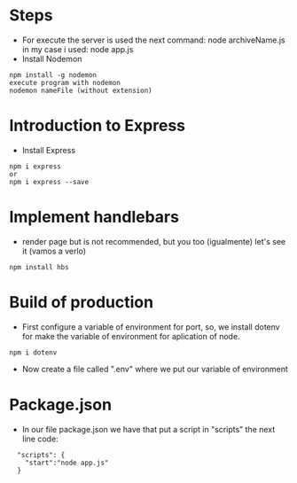 # Steps
* For execute the server is used the next command: node archiveName.js in my case i used: node app.js
* Install Nodemon

```
npm install -g nodemon
execute program with nodemon
nodemon nameFile (without extension)
```

# Introduction to Express

* Install Express 
```
npm i express
or
npm i express --save
```

# Implement handlebars
* render page but is not recommended, but you too (igualmente) let's see it (vamos a verlo)
```
npm install hbs
```
# Build of production
* First configure a variable of environment for port, so, we install dotenv for make the variable of environment for aplication of node.
```
npm i dotenv
```
* Now create a file called ".env" where we put our variable of environment

# Package.json
* In our file package.json we have that put a script in "scripts" the next line code:
```
  "scripts": {
    "start":"node app.js"
  }
```